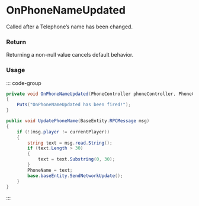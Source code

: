 # OnPhoneNameUpdated
<Badge type="info" text="Electronic"/>[<Badge type="danger" text="Carbon Compatible"/>](https://github.com/CarbonCommunity/Carbon)[<Badge type="warning" text="Oxide Compatible"/>](https://github.com/OxideMod/Oxide.Rust)
Called after a Telephone’s name has been changed.

### Return
Returning a non-null value cancels default behavior.

### Usage
::: code-group
```csharp [Example]
private void OnPhoneNameUpdated(PhoneController phoneController, PhoneController self1, BasePlayer player)
{
	Puts("OnPhoneNameUpdated has been fired!");
}
```
```csharp [Source — Assembly-CSharp @ PhoneController]
public void UpdatePhoneName(BaseEntity.RPCMessage msg)
{
	if (!(msg.player != currentPlayer))
	{
		string text = msg.read.String();
		if (text.Length > 30)
		{
			text = text.Substring(0, 30);
		}
		PhoneName = text;
		base.baseEntity.SendNetworkUpdate();
	}
}

```
:::
